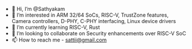 - 👋 Hi, I’m @Sathyakam
- 👀 I’m interested in ARM 32/64 SoCs, RISC-V, TrustZone features, Camera controllers, D-PHY, C-PHY interfacing, Linux device drivers
- 🌱 I’m currently learning RISC-V, Rust
- 💞️ I’m looking to collaborate on Security enhancements over RISC-V SoC
- 📫 How to reach me - sattii@gmail.com

<!---
Sathyakam/Sathyakam is a ✨ special ✨ repository because its `README.md` (this file) appears on your GitHub profile.
You can click the Preview link to take a look at your changes.
--->
